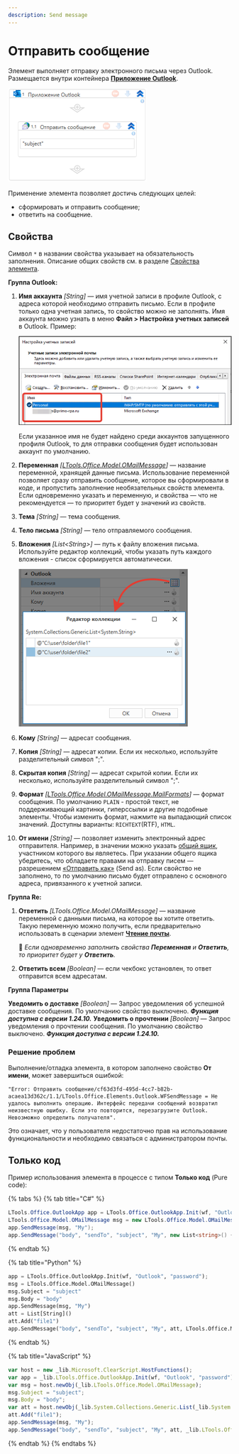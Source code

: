 ```yaml
---
description: Send message
---
```


# Отправить сообщение

Элемент выполняет отправку электронного письма через Outlook. Размещается внутри контейнера [**Приложение Outlook**](https://docs.primo-rpa.ru/primo-rpa/g_elements/el_basic/els_outlook/el_outlook_app).

![](<../../../.gitbook/assets1/outlook-send-message.png>)

Применение элемента позволяет достичь следующих целей:
- сформировать и отправить сообщение;
- ответить на сообщение.


## Свойства
Символ `*` в названии свойства указывает на обязательность заполнения. Описание общих свойств см. в разделе [Свойства элемента](https://docs.primo-rpa.ru/primo-rpa/primo-studio/process/elements#svoistva-elementa).

**Группа Outlook:** 

1. **Имя аккаунта** *[String]* — имя учетной записи в профиле Outlook, c адреса которой необходимо отправить письмо. Если в профиле только одна учетная запись, то свойство можно не заполнять. Имя аккаунта можно узнать в меню **Файл > Настройка учетных записей** в Outlook. Пример:

    ![](<../../../.gitbook/assets1/account-name.png>)
   
    Если указанное имя не будет найдено среди аккаунтов запущенного профиля Outlook, то для отправки сообщения будет использован аккаунт по умолчанию. 
1. **Переменная** *[[LTools.Office.Model.OMailMessage](https://docs.primo-rpa.ru/primo-rpa/g_elements/el_basic/els_mail/datatypes/omailmessage)]* — название переменной, хранящей данные письма. Использование переменной позволяет сразу отправить сообщение, которое вы сформировали в коде, и пропустить заполнение необязательных свойств элемента. Если одновременно указать и переменную, и свойства — что не рекомендуется — то приоритет будет у значений из свойств.
1. **Тема** *[String]* — тема сообщения. 
1. **Тело письма** *[String]* — тело отправляемого сообщения. 
1. **Вложения** *[List\<String>]* — путь к файлу вложения письма. Используйте редактор коллекций, чтобы указать путь каждого вложения - список сформируется автоматически.

    ![](<../../../.gitbook/assets1/collection-editor-outlook.png>)
    
1. **Кому** *[String]* — адресат сообщения.
1. **Копия** *[String]* — адресат копии. Если их несколько, используйте разделительный символ ";".
1. **Скрытая копия** *[String]* — адресат скрытой копии. Если их несколько, используйте разделительный символ ";".
1. **Формат** *[[LTools.Office.Model.OMailMessage.MailFormats](https://docs.primo-rpa.ru/primo-rpa/g_elements/el_basic/els_mail/datatypes/mailformats)]* — формат сообщения. По умолчанию `PLAIN` - простой текст, не поддерживающий картинки, гиперссылки и другие подобные элементы. Чтобы изменить формат, нажмите на выпадающий список значений. Доступны варианты: `RICHTEXT`(RTF), `HTML`.
1. **От имени** *[String]* — позволяет изменить электронный адрес отправителя. Например, в значении можно указать [общий ящик](https://support.microsoft.com/ru-ru/office/%D0%BE%D1%82%D0%BA%D1%80%D1%8B%D1%82%D0%B8%D0%B5-%D0%B8-%D0%B8%D1%81%D0%BF%D0%BE%D0%BB%D1%8C%D0%B7%D0%BE%D0%B2%D0%B0%D0%BD%D0%B8%D0%B5-%D0%BE%D0%B1%D1%89%D0%B5%D0%B3%D0%BE-%D0%BF%D0%BE%D1%87%D1%82%D0%BE%D0%B2%D0%BE%D0%B3%D0%BE-%D1%8F%D1%89%D0%B8%D0%BA%D0%B0-%D0%B2-outlook-d94a8e9e-21f1-4240-808b-de9c9c088afd), участником которого вы являетесь. При указании общего ящика убедитесь, что обладаете правами на отправку писем — разрешением [«Отправить как»](https://learn.microsoft.com/ru-ru/exchange/collaboration/shared-mailboxes/shared-mailboxes?view=exchserver-2019#what-are-shared-mailboxes) (Send as). Если свойство не заполнено, то по умолчанию письмо будет отправлено с основного адреса, привязанного к учетной записи.

**Группа Re:**

1. **Ответить** *[LTools.Office.Model.OMailMessage]* — название переменной с данными письма, на которое вы хотите ответить. Такую переменную можно получить, если предварительно использовать в сценарии элемент [**Чтение почты**](https://docs.primo-rpa.ru/primo-rpa/g_elements/el_basic/els_outlook/el_outlook_readmail).

   :small_orange_diamond: *Если одновременно заполнить свойства **Переменная** и **Ответить**, то приоритет будет у **Ответить**.*                         

2. **Ответить всем** *[Boolean]* — если чекбокс установлен, то ответ отправится всем адресатам.

**Группа Параметры**

**Уведомить о доставке** *[Boolean]* — Запрос уведомления об успешной доставке сообщения. По умолчанию свойство выключено.  ***Функция доступна с версии 1.24.10.***
**Уведомить о прочтении** *[Boolean]* — Запрос уведомления о прочтении сообщения.  По умолчанию свойство выключено. ***Функция доступна с версии 1.24.10.***

### Решение проблем 

Выполнение/отладка элемента, в котором заполнено свойство **От имени**, может завершиться ошибкой:
```
"Error: Отправить сообщение/cf63d3fd-495d-4cc7-b82b-acaea13d362c/1.1/LTools.Office.Elements.Outlook.WFSendMessage = Не удалось выполнить операцию. Интерфейс передачи сообщений возвратил неизвестную ошибку. Если это повторится, перезагрузите Outlook. Невозможно определить получателя".
```

Это означает, что у пользователя недостаточно прав на использование функциональности и необходимо связаться с администратором почты.


## Только код
Пример использования элемента в процессе с типом **Только код** (Pure code):

{% tabs %}
{% tab title="C#" %}
```csharp
LTools.Office.OutlookApp app = LTools.Office.OutlookApp.Init(wf, "Outlook", "password");
LTools.Office.Model.OMailMessage msg = new LTools.Office.Model.OMailMessage() { Subject = "subject", Body = "body" };
app.SendMessage(msg, "My");
app.SendMessage("body", "sendTo", "subject", "My", new List<string>() { "file1" }, LTools.Office.Model.OMailMessage.MailFormats.HTML);
```
{% endtab %}

{% tab title="Python" %}
```python
app = LTools.Office.OutlookApp.Init(wf, "Outlook", "password");
msg = LTools.Office.Model.OMailMessage() 
msg.Subject = "subject"
msg.Body = "body"
app.SendMessage(msg, "My")
att = List[String]()
att.Add("file1")
app.SendMessage("body", "sendTo", "subject", "My", att, LTools.Office.Model.OMailMessage.MailFormats.HTML)
```
{% endtab %}

{% tab title="JavaScript" %}
```javascript
var host = new _lib.Microsoft.ClearScript.HostFunctions();
var app = _lib.LTools.Office.OutlookApp.Init(wf, "Outlook", "password");
var msg = host.newObj(_lib.LTools.Office.Model.OMailMessage); 
msg.Subject = "subject";
msg.Body = "body";
var att = host.newObj(_lib.System.Collections.Generic.List(_lib.System.String));
att.Add("file1");
app.SendMessage(msg, "My");
app.SendMessage("body", "sendTo", "subject", "My", att, _lib.LTools.Office.Model.OMailMessage.MailFormats.HTML);
```
{% endtab %}
{% endtabs %}



